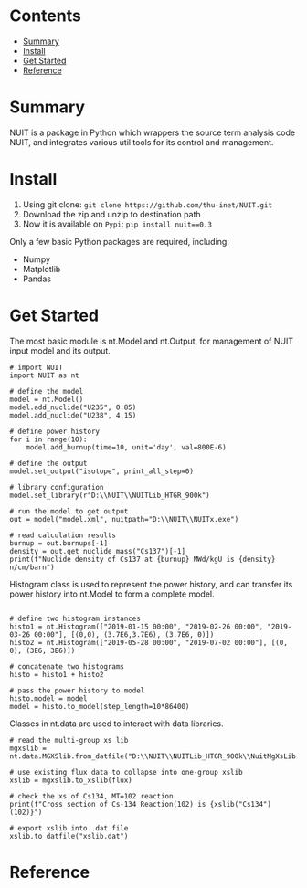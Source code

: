 # Contents
- [Summary](#summary)
- [Install](#install)
- [Get Started](#get-started)
- [Reference](#reference)

# Summary
NUIT is a package in Python which wrappers the source term analysis code NUIT, and integrates various util tools for its control and management.

# Install
1. Using git clone: `git clone https://github.com/thu-inet/NUIT.git`
2. Download the zip and unzip to destination path
3. Now it is available on `Pypi`: `pip install nuit==0.3`

Only a few basic Python packages are required, including:
- Numpy
- Matplotlib
- Pandas

# Get Started
The most basic module is nt.Model and nt.Output, for management of NUIT input model and its output.
```
# import NUIT
import NUIT as nt

# define the model
model = nt.Model()
model.add_nuclide("U235", 0.85)
model.add_nuclide("U238", 4.15)

# define power history
for i in range(10):
    model.add_burnup(time=10, unit='day', val=800E-6)

# define the output
model.set_output("isotope", print_all_step=0)

# library configuration
model.set_library(r"D:\\NUIT\\NUITLib_HTGR_900k")

# run the model to get output
out = model("model.xml", nuitpath="D:\\NUIT\\NUITx.exe")

# read calculation results
burnup = out.burnups[-1]
density = out.get_nuclide_mass("Cs137")[-1]
print(f"Nuclide density of Cs137 at {burnup} MWd/kgU is {density} n/cm/barn")
```
Histogram class is used to represent the power history, and can transfer its power history into nt.Model to form a complete model.

```

# define two histogram instances
histo1 = nt.Histogram(["2019-01-15 00:00", "2019-02-26 00:00", "2019-03-26 00:00"], [(0,0), (3.7E6,3.7E6), (3.7E6, 0)])
histo2 = nt.Histogram(["2019-05-28 00:00", "2019-07-02 00:00"], [(0, 0), (3E6, 3E6)])

# concatenate two histograms
histo = histo1 + histo2

# pass the power history to model
histo.model = model
model = histo.to_model(step_length=10*86400)
```

Classes in nt.data are used to interact with data libraries.
```
# read the multi-group xs lib
mgxslib = nt.data.MGXSlib.from_datfile("D:\\NUIT\\NUITLib_HTGR_900k\\NuitMgXsLib.dat")

# use existing flux data to collapse into one-group xslib
xslib = mgxslib.to_xslib(flux)

# check the xs of Cs134, MT=102 reaction
print(f"Cross section of Cs-134 Reaction(102) is {xslib("Cs134")(102)}")

# export xslib into .dat file
xslib.to_datfile("xslib.dat")
```
# Reference
